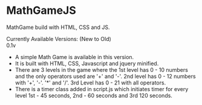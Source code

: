 # MathGameJS
MathGame build with HTML, CSS and JS.

Currently Available Versions: (New to Old)<br>
0.1v 
* A simple Math Game is available in this version. 
* It is built with HTML, CSS, Javascript and jquery minified. 
* There are 3 levels in the game where the 1st level has 0 - 10 numbers and the only operators used are '+' and '-'. 2nd level has 0 - 12 numbers with '+', '-'. '*' and '/'. 3rd Level has 0 - 21 with all operators. 
* There is a timer class added in script.js which initiates timer for every level 1st - 45 seconds, 2nd - 60 seconds and 3rd 120 seconds.
